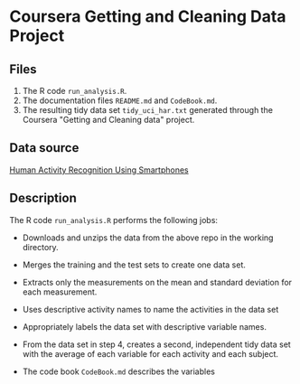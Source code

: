 # Coursera Getting and Cleaning Data Project

## Files

1. The R code `run_analysis.R`.
2. The documentation files `README.md` and `CodeBook.md`.
3. The resulting tidy data set `tidy_uci_har.txt` generated through the Coursera "Getting and Cleaning data" project.

## Data source

[Human Activity Recognition Using Smartphones](http://archive.ics.uci.edu/ml/datasets/Human+Activity+Recognition+Using+Smartphones)

## Description

The R code `run_analysis.R` performs the following jobs:
* Downloads and unzips the data from the above repo in the working directory.
* Merges the training and the test sets to create one data set.
* Extracts only the measurements on the mean and standard deviation for each measurement.
* Uses descriptive activity names to name the activities in the data set
* Appropriately labels the data set with descriptive variable names.
* From the data set in step 4, creates a second, independent tidy data set with the average of each variable for each activity and each subject.

* The code book `CodeBook.md` describes the variables